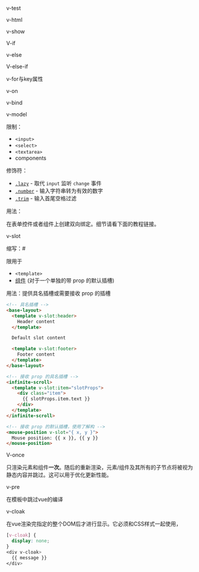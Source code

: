 v-test

v-html



v-show

V-if

v-else

V-else-if



v-for与key属性



v-on

v-bind



v-model

限制：

- `<input>`
- `<select>`
- `<textarea>`
- components

修饰符：

- [`.lazy`](https://cn.vuejs.org/v2/guide/forms.html#lazy) - 取代 `input` 监听 `change` 事件
- [`.number`](https://cn.vuejs.org/v2/guide/forms.html#number) - 输入字符串转为有效的数字
- [`.trim`](https://cn.vuejs.org/v2/guide/forms.html#trim) - 输入首尾空格过滤

用法：

在表单控件或者组件上创建双向绑定。细节请看下面的教程链接。

v-slot

缩写：#

限用于

- `<template>`
- [组件](https://cn.vuejs.org/v2/guide/components-slots.html#独占默认插槽的缩写语法) (对于一个单独的带 prop 的默认插槽)

用法：提供具名插槽或需要接收 prop 的插槽

~~~html
<!-- 具名插槽 -->
<base-layout>
  <template v-slot:header>
    Header content
  </template>

  Default slot content

  <template v-slot:footer>
    Footer content
  </template>
</base-layout>

<!-- 接收 prop 的具名插槽 -->
<infinite-scroll>
  <template v-slot:item="slotProps">
    <div class="item">
      {{ slotProps.item.text }}
    </div>
  </template>
</infinite-scroll>

<!-- 接收 prop 的默认插槽，使用了解构 -->
<mouse-position v-slot="{ x, y }">
  Mouse position: {{ x }}, {{ y }}
</mouse-position>
~~~

V-once 

只渲染元素和组件**一次**。随后的重新渲染，元素/组件及其所有的子节点将被视为静态内容并跳过。这可以用于优化更新性能。

v-pre 

在模板中跳过vue的编译

v-cloak

在vue渲染完指定的整个DOM后才进行显示。它必须和CSS样式一起使用，

```css
[v-cloak] {
  display: none;
}
<div v-cloak>
  {{ message }}
</div>
```
